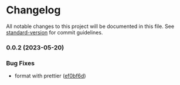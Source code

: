 # Changelog

All notable changes to this project will be documented in this file. See [standard-version](https://github.com/conventional-changelog/standard-version) for commit guidelines.

### 0.0.2 (2023-05-20)

### Bug Fixes

- format with prettier ([ef0bf6d](https://github.com/martins86/discord-bot-projects/commit/ef0bf6da94c08de7c38257ee359b6335eb157531))
